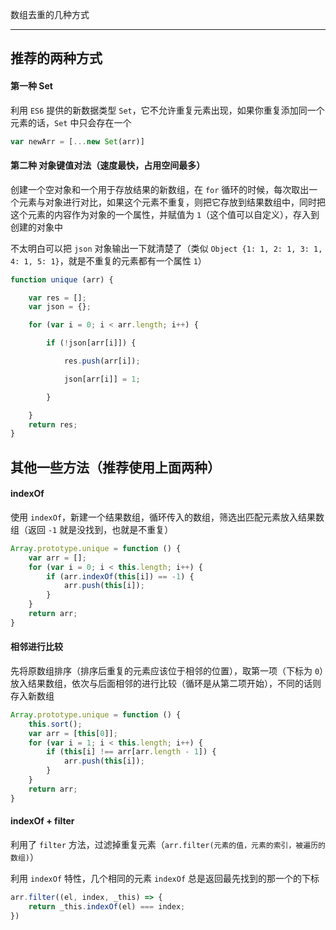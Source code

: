 数组去重的几种方式

----

## 推荐的两种方式

#### 第一种 Set

利用 ```ES6``` 提供的新数据类型 ```Set```，它不允许重复元素出现，如果你重复添加同一个元素的话，```Set``` 中只会存在一个

```js
var newArr = [...new Set(arr)]
```

#### 第二种 对象键值对法（速度最快，占用空间最多）

创建一个空对象和一个用于存放结果的新数组，在 ```for``` 循环的时候，每次取出一个元素与对象进行对比，如果这个元素不重复，则把它存放到结果数组中，同时把这个元素的内容作为对象的一个属性，并赋值为 ```1```（这个值可以自定义），存入到创建的对象中

不太明白可以把 ```json``` 对象输出一下就清楚了（类似 ```Object {1: 1, 2: 1, 3: 1, 4: 1, 5: 1}```，就是不重复的元素都有一个属性 ```1```）

```js
function unique (arr) {

    var res = [];
    var json = {};

    for (var i = 0; i < arr.length; i++) {

        if (!json[arr[i]]) {

            res.push(arr[i]);

            json[arr[i]] = 1;

        }

    }
    return res;
}
```

## 其他一些方法（推荐使用上面两种）

#### indexOf

使用 ```indexOf```，新建一个结果数组，循环传入的数组，筛选出匹配元素放入结果数组（返回 ```-1``` 就是没找到，也就是不重复）

```js
Array.prototype.unique = function () {
    var arr = [];
    for (var i = 0; i < this.length; i++) {
        if (arr.indexOf(this[i]) == -1) {
            arr.push(this[i]);
        }
    }
    return arr;
}
```


#### 相邻进行比较

先将原数组排序（排序后重复的元素应该位于相邻的位置），取第一项（下标为 ```0```）放入结果数组，依次与后面相邻的进行比较（循环是从第二项开始），不同的话则存入新数组

```js
Array.prototype.unique = function () {
    this.sort();
    var arr = [this[0]];
    for (var i = 1; i < this.length; i++) {
        if (this[i] !== arr[arr.length - 1]) {
            arr.push(this[i]);
        }
    }
    return arr;
}
```


#### indexOf + filter

利用了 ```filter``` 方法，过滤掉重复元素（```arr.filter(元素的值，元素的索引，被遍历的数组)```）

利用 ```indexOf``` 特性，几个相同的元素 ```indexOf``` 总是返回最先找到的那一个的下标

```js
arr.filter((el, index, _this) => {
    return _this.indexOf(el) === index;
})
```